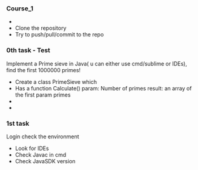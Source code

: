 

### Course_1 ###
  *
  * Clone the repository
  * Try to push/pull/commit to the repo

### 0th task - Test ###
Implement a Prime sieve in Java( u can either use cmd/sublime or IDEs), find the first 1000000 primes!
 * Create a class PrimeSieve which 
  * Has a function Calculate() param: Number of primes result: an array of the first param primes
  *  
  *
  
### 1st task ###   
Login check the environment
 * Look for IDEs
 * Check Javac in cmd
 * Check JavaSDK version



    
